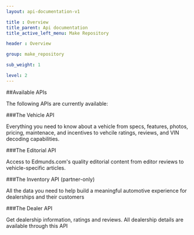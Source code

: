 ```yaml
---
layout: api-documentation-v1

title : Overview
title_parent: Api documentation
title_active_left_menu: Make Repository

header : Overview

group: make_repository

sub_weight: 1

level: 2
---
```



##Available APIs

The following APIs are currently available:


###The Vehicle API

Everything you need to know about a vehicle from specs, features, photos, pricing, maintenace, and incentives to vehcile ratings, reviews, and VIN decoding capabilities. 


###The Editorial API

Access to Edmunds.com's quality editorial content from editor reviews to vehicle-specific articles.


###The Inventory API (partner-only)

All the data you need to help build a meaningful automotive experience for dealerships and their customers



###The Dealer API

Get dealership information, ratings and reviews. All dealership details are available through this API